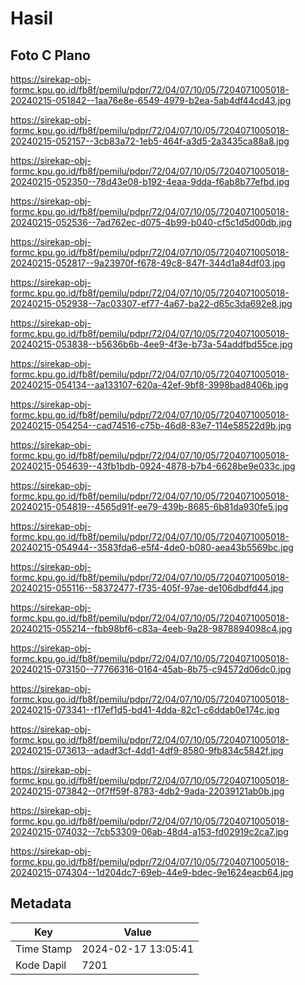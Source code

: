 # Hasil

## Foto C Plano

https://sirekap-obj-formc.kpu.go.id/fb8f/pemilu/pdpr/72/04/07/10/05/7204071005018-20240215-051842--1aa76e8e-6549-4979-b2ea-5ab4df44cd43.jpg

https://sirekap-obj-formc.kpu.go.id/fb8f/pemilu/pdpr/72/04/07/10/05/7204071005018-20240215-052157--3cb83a72-1eb5-464f-a3d5-2a3435ca88a8.jpg

https://sirekap-obj-formc.kpu.go.id/fb8f/pemilu/pdpr/72/04/07/10/05/7204071005018-20240215-052350--78d43e08-b192-4eaa-9dda-f6ab8b77efbd.jpg

https://sirekap-obj-formc.kpu.go.id/fb8f/pemilu/pdpr/72/04/07/10/05/7204071005018-20240215-052536--7ad762ec-d075-4b99-b040-cf5c1d5d00db.jpg

https://sirekap-obj-formc.kpu.go.id/fb8f/pemilu/pdpr/72/04/07/10/05/7204071005018-20240215-052817--9a23970f-f678-49c8-847f-344d1a84df03.jpg

https://sirekap-obj-formc.kpu.go.id/fb8f/pemilu/pdpr/72/04/07/10/05/7204071005018-20240215-052938--7ac03307-ef77-4a67-ba22-d65c3da692e8.jpg

https://sirekap-obj-formc.kpu.go.id/fb8f/pemilu/pdpr/72/04/07/10/05/7204071005018-20240215-053838--b5636b6b-4ee9-4f3e-b73a-54addfbd55ce.jpg

https://sirekap-obj-formc.kpu.go.id/fb8f/pemilu/pdpr/72/04/07/10/05/7204071005018-20240215-054134--aa133107-620a-42ef-9bf8-3998bad8406b.jpg

https://sirekap-obj-formc.kpu.go.id/fb8f/pemilu/pdpr/72/04/07/10/05/7204071005018-20240215-054254--cad74516-c75b-46d8-83e7-114e58522d9b.jpg

https://sirekap-obj-formc.kpu.go.id/fb8f/pemilu/pdpr/72/04/07/10/05/7204071005018-20240215-054639--43fb1bdb-0924-4878-b7b4-6628be9e033c.jpg

https://sirekap-obj-formc.kpu.go.id/fb8f/pemilu/pdpr/72/04/07/10/05/7204071005018-20240215-054819--4565d91f-ee79-439b-8685-6b81da930fe5.jpg

https://sirekap-obj-formc.kpu.go.id/fb8f/pemilu/pdpr/72/04/07/10/05/7204071005018-20240215-054944--3583fda6-e5f4-4de0-b080-aea43b5569bc.jpg

https://sirekap-obj-formc.kpu.go.id/fb8f/pemilu/pdpr/72/04/07/10/05/7204071005018-20240215-055116--58372477-f735-405f-97ae-de106dbdfd44.jpg

https://sirekap-obj-formc.kpu.go.id/fb8f/pemilu/pdpr/72/04/07/10/05/7204071005018-20240215-055214--fbb98bf6-c83a-4eeb-9a28-9878894098c4.jpg

https://sirekap-obj-formc.kpu.go.id/fb8f/pemilu/pdpr/72/04/07/10/05/7204071005018-20240215-073150--77766316-0164-45ab-8b75-c94572d06dc0.jpg

https://sirekap-obj-formc.kpu.go.id/fb8f/pemilu/pdpr/72/04/07/10/05/7204071005018-20240215-073341--f17ef1d5-bd41-4dda-82c1-c6ddab0e174c.jpg

https://sirekap-obj-formc.kpu.go.id/fb8f/pemilu/pdpr/72/04/07/10/05/7204071005018-20240215-073613--adadf3cf-4dd1-4df9-8580-9fb834c5842f.jpg

https://sirekap-obj-formc.kpu.go.id/fb8f/pemilu/pdpr/72/04/07/10/05/7204071005018-20240215-073842--0f7ff59f-8783-4db2-9ada-22039121ab0b.jpg

https://sirekap-obj-formc.kpu.go.id/fb8f/pemilu/pdpr/72/04/07/10/05/7204071005018-20240215-074032--7cb53309-06ab-48d4-a153-fd02919c2ca7.jpg

https://sirekap-obj-formc.kpu.go.id/fb8f/pemilu/pdpr/72/04/07/10/05/7204071005018-20240215-074304--1d204dc7-69eb-44e9-bdec-9e1624eacb64.jpg


## Metadata

| Key        | Value               |
| ---------- | ------------------- |
| Time Stamp | 2024-02-17 13:05:41 |
| Kode Dapil | 7201                |



